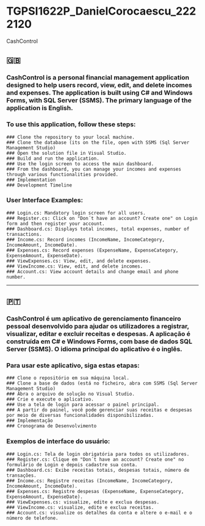 # TGPSI1622P_DanielCorocaescu_2222120
CashControl

## 🇬🇧
### CashControl is a personal financial management application designed to help users record, view, edit, and delete incomes and expenses. The application is built using C# and Windows Forms, with SQL Server (SSMS). The primary language of the application is English.

### To use this application, follow these steps:
```
### Clone the repository to your local machine.
### Clone the database (its on the file, open with SSMS (Sql Server Management Studio)
### Open the solution file in Visual Studio.
### Build and run the application.
### Use the login screen to access the main dashboard.
### From the dashboard, you can manage your incomes and expenses through various functionalities provided.
### Implementation
### Development Timeline
```
### User Interface Examples:
```
### Login.cs: Mandatory login screen for all users.
### Register.cs: Click on "Don´t have an account? Create one" on Login form and then register your account.
### Dashboard.cs: Displays total incomes, total expenses, number of transactions.
### Income.cs: Record incomes (IncomeName, IncomeCategory, IncomeAmount, IncomeDate).
### Expenses.cs: Record expenses (ExpenseName, ExpenseCategory, ExpenseAmount, ExpenseDate).
### ViewExpenses.cs: View, edit, and delete expenses.
### ViewIncome.cs: View, edit, and delete incomes.
### Account.cs: View account details and change email and phone number.
```
-------------------------------------------------------------------------------------------------------------------------------------------------------------------------------------------------------------------------------------------------------------------

## 🇵🇹
### CashControl é um aplicativo de gerenciamento financeiro pessoal desenvolvido para ajudar os utilizadores a registrar, visualizar, editar e excluir receitas e despesas. A aplicação é construída em C# e Windows Forms, com base de dados SQL Server (SSMS). O idioma principal do aplicativo é o inglês.

### Para usar este aplicativo, siga estas etapas:
````
### Clone o repositório em sua máquina local.
### Clone a base de dados (está no ficheiro, abra com SSMS (Sql Server Management Studio)
### Abra o arquivo de solução no Visual Studio.
### Crie e execute o aplicativo.
### Use a tela de login para acessar o painel principal.
### A partir do painel, você pode gerenciar suas receitas e despesas por meio de diversas funcionalidades disponibilizadas.
### Implementação
### Cronograma de Desenvolvimento
````
### Exemplos de interface do usuário:
```
### Login.cs: Tela de login obrigatória para todos os utilizadores.
### Register.cs: Clique em "Don´t have an account? Create one" no formulário de Login e depois cadastre sua conta.
### Dashboard.cs: Exibe receitas totais, despesas totais, número de transações.
### Income.cs: Registre receitas (IncomeName, IncomeCategory, IncomeAmount, IncomeDate).
### Expenses.cs: Registre despesas (ExpenseName, ExpenseCategory, ExpenseAmount, ExpenseDate).
### ViewExpenses.cs: visualize, edite e exclua despesas.
### ViewIncome.cs: visualize, edite e exclua receitas.
### Account.cs: visualize os detalhes da conta e altere o e-mail e o número de telefone.
```
